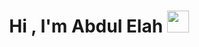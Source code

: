 <h1 align="center"><b>Hi , I'm Abdul Elah </b><img src="https://media.giphy.com/media/hVa6t0WpoDOk7Pxb7l/giphy.gif" width="35"></h1>

<!--
**Elah2022/Elah2022** is a ✨ _special_ ✨ repository because its `README.md` (this file) appears on your GitHub profile.

Here are some ideas to get you started:

- 🔭 I’m currently working on ...
- 🌱 I’m currently learning ...
- 👯 I’m looking to collaborate on ...
- 🤔 I’m looking for help with ...
- 💬 Ask me about ...
- 📫 How to reach me: ...
- 😄 Pronouns: ...
- ⚡ Fun fact: ...
-->
